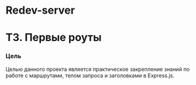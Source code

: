 # Redev-server
# ТЗ. Первые роуты

### **Цель**

Целью данного проекта является практическое закрепление знаний по работе с маршрутами, телом запроса и заголовками в Express.js.
